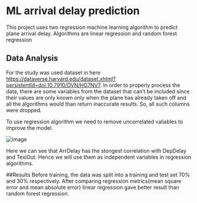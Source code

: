 # ML arrival delay prediction
This project uses two regression machine learning algorithm to predict plane arrival delay.
Algorithms are linear regression and random forest regression
## Data Analysis
For the study was used dataset in here https://dataverse.harvard.edu/dataset.xhtml?persistentId=doi:10.7910/DVN/HG7NV7.
In order to properly process the data, there are some variables from the
dataset that can’t be included since their values are only
known only when the plane has already taken off and all the algorithms
would than return inaccurate results. So, all such columns 
were dropped. 

To use regression algorithm we need to remove uncorrelated valiables to improve the model.

![image](https://user-images.githubusercontent.com/64196164/186499718-f2e6cab9-1947-4c7b-bf9c-057874f7599e.png)

Here we can see that ArrDelay has the stongest correlation with DepDelay and TexiOut.
Hence we will use them as independent variables in regression algorithms.

##Results
Before training, the data was split into a training and test set 70% and 30% respectively.
After comparing regression metrics(mean square error and mean absolute error) linear regression
gave better result than random forest regression.
